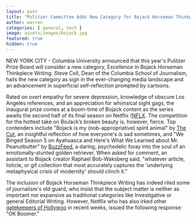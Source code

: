 ```yaml
---
layout: post
title: "Pulitzer Committee Adds New Category for Bojack Horseman Thinkpieces"
author: warren
categories: [ general, tech ]
image: assets/images/bojack.jpg
featured: true
hidden: true
---
```


NEW YORK CITY - Columbia University announced that this year's Pulitzer Prize Board will consider a new category, Excellence in Bojack Horseman Thinkpiece Writing. Steve Coll, Dean of the Columbia School of Journalism, hails the new category as sign in the ever-changing media landscape and an advancement in superficial self-reflection prompted by cartoons. 

Rated on overt empathy for severe depression, knowledge of obscure Los Angeles references, and an appreciation for whimsical sight gags, the inaugural prize comes at a boom-time of Bojack content as the series awaits the second half of its final season on Netflix ([NFLX](https://finance.yahoo.com/quote/nflx). The competition for the hottest take on BoJack’s broken beauty is, however, fierce. Top contenders include "Bojack is my (nob-appropriative) spirit animal" by [The Cut](https://www.thecut.com/), an insightful reflection of how everyone's is sad sometimes, and "We Binged Season 5 on Ayahuasca and Here's What We Learned about Mr. Peanutbutter" by [BuzzFeed](https://www.buzzfeed.com/), a daring, psychedelic foray into the soul of an emotionally-stunted golden retriever.
When asked for comment, an assistant to Bojack creator Raphael Bob-Waksberg said, "whatever article, listicle, or gif collection that most accurately captures the 'underlying metaphysical crisis of modernity' should clinch it."

The inclusion of Bojack Horseman Thinkpiece Writing has indeed riled some of journalism's old guard, who insist that the subject matter is neither as important nor expansive as traditional categories like Investigative or general Editorial Writing. However, Netflix who has also irked other [gatekeepers of Hollywoo](https://variety.com/2019/film/news/netflix-steven-spielberg-oscars-1203154092/) in recent weeks, issued the following response: "OK Boomer."